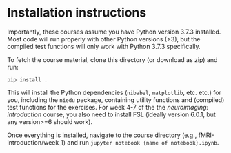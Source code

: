 # Installation instructions
Importantly, these courses assume you have Python version 3.7.3 installed. Most code will run properly with other Python versions (>3), but the compiled test functions will only work with Python 3.7.3 specifically.

To fetch the course material, clone this directory (or download as zip) and run:

```
pip install .
```

This will install the Python dependencies (`nibabel`, `matplotlib`, etc. etc.) for you, including the `niedu` package, containing utility functions and (compiled) test functions for the exercises.
For week 4-7 of the the *neuroimaging: introduction* course, you also need to install FSL (ideally version 6.0.1, but any version>=6 should work).

Once everything is installed, navigate to the course directory (e.g., fMRI-introduction/week_1) and run `jupyter notebook {name of notebook}.ipynb`.
